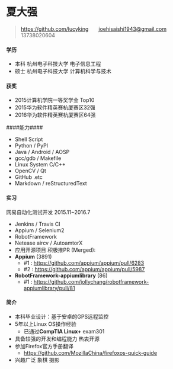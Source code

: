 # 夏大强 #
>https://github.com/lucyking &nbsp;&nbsp;&nbsp;&nbsp;&nbsp;  joehisaishi1943@gmail.com &nbsp;&nbsp;&nbsp;&nbsp;&nbsp;  13738020604 

  
#### 学历 ####
- 本科 杭州电子科技大学 电子信息工程 
- 硕士 杭州电子科技大学 计算机科学与技术

#### 获奖 ####
- 2015计算机学院一等奖学金 Top10 
- 2015华为软件精英赛杭厦赛区32强
- 2016华为软件精英赛杭厦赛区64强

####能力####
- Shell Script
- Python / PyPI
- Java / Android / AOSP
- gcc/gdb / Makefile
- Linux System C/C++
- OpenCV / Qt
- GitHub .etc 
- Markdown / reStructuredText  

#### 实习 ####
网易自动化测试开发 2015.11~2016.7

- Jenkins / Travis CI
- Appium / Selenium2
- RobotFramework
- Netease aircv / AutoamtorX
- 应用开源项目 积极推PR (Merged):
- **Appium** (3891)
    - #1 : https://github.com/appium/appium/pull/6283
    - #2 : https://github.com/appium/appium/pull/5987
- **RobotFramework-appiumlibrary** (86)
    - #1 : https://github.com/jollychang/robotframework-appiumlibrary/pull/81

#### 简介 ####

- 本科毕业设计：基于安卓的GPS远程监控
- 5年以上Linux OS操作经验
    - 已通过**CompTIA Linux+** exam301 
- 具备较强的开发和编程能力 热衷开源 
- 参加Firefox官方手册翻译
    - https://github.com/MozillaChina/firefoxos-quick-guide
- 兴趣广泛 象棋 摄影
